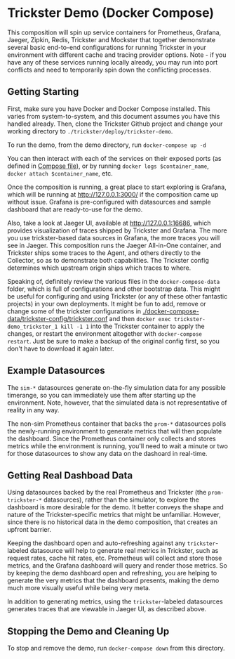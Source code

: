 # Trickster Demo (Docker Compose)

This composition will spin up service containers for Prometheus, Grafana, Jaeger, Zipkin, Redis, Trickster and Mockster that together demonstrate several basic end-to-end configurations for running Trickster in your environment with different cache and tracing provider options. Note - if you have any of these services running locally already, you may run into port conflicts and need to temporarily spin down the conflicting processes.

## Getting Starting

First, make sure you have Docker and Docker Compose installed. This varies from system-to-system, and this document assumes you have this handled already. Then, clone the Trickster Github project and change your working directory to `./trickster/deploy/trickster-demo`.

To run the demo, from the demo directory, run `docker-compose up -d`

You can then interact with each of the services on their exposed ports (as defined in [Compose file](./docker-compose.yml)), or by running `docker logs $container_name`, `docker attach $container_name`, etc.

Once the composition is running, a great place to start exploring is Grafana, which will be running at <http://127.0.0.1:3000/> if the composition came up without issue. Grafana is pre-configured with datasources and sample dashboard that are ready-to-use for the demo.

Also, take a look at Jaeger UI, available at <http://127.0.0.1:16686>, which provides visualization of traces shipped by Trickster and Grafana. The more you use trickster-based data sources in Grafana, the more traces you will see in Jaeger. This composition runs the Jaeger All-in-One container, and Trickster ships some traces to the Agent, and others directly to the Collector, so as to demonstrate both capabilities. The Trickster config determines which upstream origin ships which traces to where.

Speaking of, definitely review the various files in the `docker-compose-data` folder, which is full of configurations and other bootstrap data. This might be useful for configuring and using Trickster (or any of these other fantastic projects) in your own deployments. It might be fun to add, remove or change some of the trickster configurations in [./docker-compose-data/trickster-config/trickster.conf](./docker-compose-data/trickster-config/trickster.conf) and then `docker exec trickster-demo_trickster_1 kill -1 1` into the Trickster container to apply the changes, or restart the environment altogether with `docker-compose restart`. Just be sure to make a backup of the original config first, so you don't have to download it again later.

## Example Datasources

The `sim-*` datasources generate on-the-fly simulation data for any possible timerange, so you can immediately use them after starting up the environment. Note, however, that the simulated data is not representative of reality in any way.

The non-sim Prometheus container that backs the `prom-*` datasources polls the newly-running environment to generate metrics that will then populate the dashboard. Since the Prometheus container only collects and stores metrics while the environment is running, you'll need to wait a minute or two for those datasources to show any data on the dashoard in real-time.

## Getting Real Dashboad Data

Using datasources backed by the real Prometheus and Trickster (the `prom-trickster-*` datasources), rather than the simulator, to explore the dashboard is more desirable for the demo. It better conveys the shape and nature of the Trickster-specific metrics that might be unfamiliar. However, since there is no historical data in the demo composition, that creates an upfront barrier.

Keeping the dashboard open and auto-refreshing against any `trickster`-labeled datasource will help to generate real metrics in Trickster, such as request rates, cache hit rates, etc. Prometheus will collect and store those metrics, and the Grafana dashboard will query and render those metrics. So by keeping the demo dashboard open and refreshing, you are helping to generate the very metrics that the dashboard presents, making the demo much more visually useful while being very meta.

In addition to generating metrics, using the `trickster`-labeled datasources generates traces that are viewable in Jaeger UI, as described above.

## Stopping the Demo and Cleaning Up

To stop and remove the demo, run `docker-compose down` from this directory.
